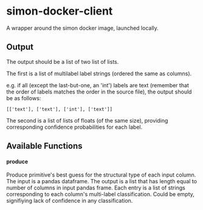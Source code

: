 # simon-docker-client
A wrapper around the simon docker image, launched locally.

## Output
The output should be a list of two list of lists. 

The first is a list of multilabel label strings (ordered the same as columns).

e.g. if all (except the last-but-one, an 'int') labels are text (remember that the order of labels matches the order in the source file), the output should be as follows:

```[['text'], ['text'], ['int'], ['text']]```

The second is a list of lists of floats (of the same size), providing corresponding confidence probabilities for each label.

## Available Functions

#### produce
Produce primitive's best guess for the structural type of each input column. The input is a pandas dataframe. The output is  a list that has length equal to number of columns in input pandas frame. Each entry is a list of strings corresponding to each column's multi-label classification. Could be empty, signifiying lack of confidence in any classification.

